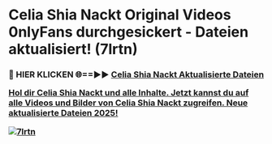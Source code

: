 # Celia Shia Nackt Original Videos 0nlyFans durchgesickert - Dateien aktualisiert! (7lrtn)

<h3>🔴 HIER KLICKEN 🌐==►► <a href="https://tinyurl.com/h6vf6nb8" rel="nofollow">Celia Shia Nackt Aktualisierte Dateien

Hol dir Celia Shia Nackt und alle Inhalte. Jetzt kannst du auf alle Videos und Bilder von Celia Shia Nackt zugreifen. Neue aktualisierte Dateien 2025!

[![7lrtn](https://i.imgur.com/sD4kR3V.gif)](https://tinyurl.com/h6vf6nb8)
